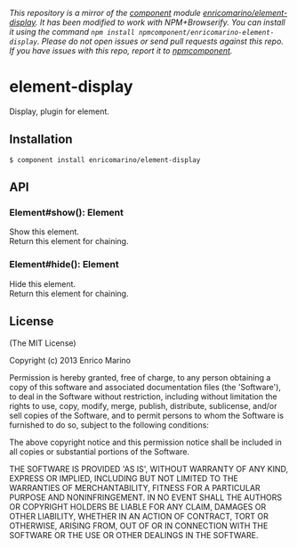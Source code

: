 *This repository is a mirror of the [component](http://component.io) module [enricomarino/element-display](http://github.com/enricomarino/element-display). It has been modified to work with NPM+Browserify. You can install it using the command `npm install npmcomponent/enricomarino-element-display`. Please do not open issues or send pull requests against this repo. If you have issues with this repo, report it to [npmcomponent](https://github.com/airportyh/npmcomponent).*
# element-display

Display, plugin for element. 

## Installation

    $ component install enricomarino/element-display

## API

### Element#show(): Element

Show this element.  
Return this element for chaining.

### Element#hide(): Element

Hide this element.  
Return this element for chaining.

## License

(The MIT License)

Copyright (c) 2013 Enrico Marino

Permission is hereby granted, free of charge, to any person obtaining
a copy of this software and associated documentation files (the
'Software'), to deal in the Software without restriction, including
without limitation the rights to use, copy, modify, merge, publish,
distribute, sublicense, and/or sell copies of the Software, and to
permit persons to whom the Software is furnished to do so, subject to
the following conditions:

The above copyright notice and this permission notice shall be
included in all copies or substantial portions of the Software.

THE SOFTWARE IS PROVIDED 'AS IS', WITHOUT WARRANTY OF ANY KIND,
EXPRESS OR IMPLIED, INCLUDING BUT NOT LIMITED TO THE WARRANTIES OF
MERCHANTABILITY, FITNESS FOR A PARTICULAR PURPOSE AND NONINFRINGEMENT.
IN NO EVENT SHALL THE AUTHORS OR COPYRIGHT HOLDERS BE LIABLE FOR ANY
CLAIM, DAMAGES OR OTHER LIABILITY, WHETHER IN AN ACTION OF CONTRACT,
TORT OR OTHERWISE, ARISING FROM, OUT OF OR IN CONNECTION WITH THE
SOFTWARE OR THE USE OR OTHER DEALINGS IN THE SOFTWARE.
